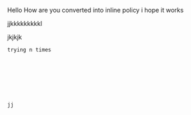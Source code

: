 
Hello
How are you 
 converted into inline policy 
 i hope it works 





jjkkkkkkkkkl





 jkjkjk
 
    trying n times 








    jj
    
